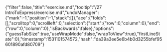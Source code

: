 {"filter":false,"title":"exercise.md","tooltip":"/27 IntroToExpress/exercise.md","undoManager":{"mark":-1,"position":-1,"stack":[]},"ace":{"folds":[],"scrolltop":0,"scrollleft":0,"selection":{"start":{"row":0,"column":0},"end":{"row":0,"column":0},"isBackwards":false},"options":{"guessTabSize":true,"useWrapMode":false,"wrapToView":true},"firstLineState":0},"timestamp":1531101574572,"hash":"da39a3ee5e6b4b0d3255bfef95601890afd80709"}